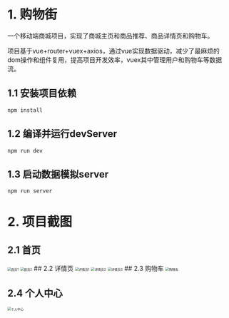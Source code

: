 # 1. 购物街

一个移动端商城项目，实现了商城主页和商品推荐、商品详情页和购物车。

项目基于vue+router+vuex+axios，通过vue实现数据驱动，减少了最麻烦的dom操作和组件复用，提高项目开发效率，vuex其中管理用户和购物车等数据流。

## 1.1 安装项目依赖

```
npm install
```
## 1.2 编译并运行devServer
```
npm run dev
```
## 1.3  启动数据模拟server
```
npm run server
```
# 2. 项目截图
## 2.1 首页

<img src="D:\Projects\supermall-master\doc\images\首页1.png" alt="首页1" style="zoom:50%;" />
<img src="D:\Projects\supermall-master\doc\images\首页2.png" alt="首页2" style="zoom:50%;" />
## 2.2 详情页
<img src="D:\Projects\supermall-master\doc\images\详情页1.png" alt="详情页1" style="zoom:50%;" />
<img src="D:\Projects\supermall-master\doc\images\详情页2.png" alt="详情页2" style="zoom:50%;" />
<img src="D:\Projects\supermall-master\doc\images\详情页3.png" alt="详情页3" style="zoom:50%;" />
## 2.3 购物车
<img src="D:\Projects\supermall-master\doc\images\购物车.png" alt="购物车" style="zoom:50%;" />

## 2.4 个人中心
<img src="D:\Projects\supermall-master\doc\images\个人中心.png" alt="个人中心" style="zoom:50%;" />